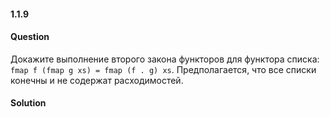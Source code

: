 #### 1.1.9
#### Question
Докажите выполнение второго закона функторов для функтора списка: `fmap f (fmap g xs) = fmap (f . g) xs`. Предполагается, что все списки конечны и не содержат расходимостей.
#### Solution
